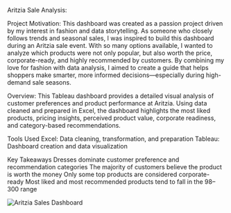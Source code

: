 Aritzia Sale Analysis:

Project Motivation:
This dashboard was created as a passion project driven by my interest in fashion and data storytelling. 
As someone who closely follows trends and seasonal sales, I was inspired to build this dashboard during an Aritzia sale event. With so many options available, I wanted to analyze which products were not only popular, but also worth the price, corporate-ready, and highly recommended by customers.
By combining my love for fashion with data analysis, I aimed to create a guide that helps shoppers make smarter, more informed decisions—especially during high-demand sale seasons.

Overview:
This Tableau dashboard provides a detailed visual analysis of customer preferences and product performance at Aritzia. 
Using data cleaned and prepared in Excel, the dashboard highlights the most liked products, pricing insights, perceived product value, corporate readiness, and category-based recommendations.

Tools Used
Excel: Data cleaning, transformation, and preparation
Tableau: Dashboard creation and data visualization

Key Takeaways
Dresses dominate customer preference and recommendation categories
The majority of customers believe the product is worth the money
Only some top products are considered corporate-ready
Most liked and most recommended products tend to fall in the $98–$300 range


![Aritzia Sales Dashboard](aritzia.png)




